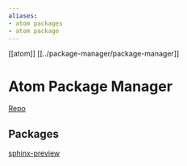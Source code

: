 ```yaml
---
aliases: 
- atom packages
- atom package
---
```


[[atom]] [[../package-manager/package-manager]] 
# Atom Package Manager

[Repo](https://github.com/atom/apm)

## Packages

[sphinx-preview](https://atom.io/packages/sphinx-preview)


